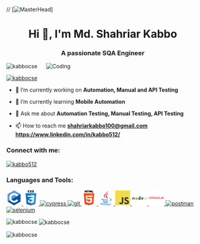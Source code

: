 // [![MasterHead]([https://postimg.cc/rzvb3Md5](https://i.postimg.cc/VL68SNmZ/SQA.png))]
<h1 align="center">Hi 👋, I'm Md. Shahriar Kabbo</h1>
<h3 align="center">A passionate SQA Engineer</h3>
<img align="right" alt="Coding" width="400" src="https://media.tenor.com/YNqsJbmb_yMAAAAd/coding.gif">


<p align="left"> <img src="https://komarev.com/ghpvc/?username=kabbocse&label=Profile%20views&color=0e75b6&style=flat" alt="kabbocse" /> </p>

<p align="left"> <a href="https://github.com/ryo-ma/github-profile-trophy"><img src="https://github-profile-trophy.vercel.app/?username=kabbocse" alt="kabbocse" /></a> </p>

- 🔭 I’m currently working on **Automation, Manual and API Testing**

- 🌱 I’m currently learning **Mobile Automation**

- 💬 Ask me about **Automation Testing, Manual Testing, API Testing**

- 📫 How to reach me **shahriarkabbo100@gmail.com https://www.linkedin.com/in/kabbo512/**

<h3 align="left">Connect with me:</h3>
<p align="left">
<a href="https://linkedin.com/in/kabbo512" target="blank"><img align="center" src="https://raw.githubusercontent.com/rahuldkjain/github-profile-readme-generator/master/src/images/icons/Social/linked-in-alt.svg" alt="kabbo512" height="30" width="40" /></a>
</p>

<h3 align="left">Languages and Tools:</h3>
<p align="left"> <a href="https://www.cprogramming.com/" target="_blank" rel="noreferrer"> <img src="https://raw.githubusercontent.com/devicons/devicon/master/icons/c/c-original.svg" alt="c" width="40" height="40"/> </a> <a href="https://www.w3schools.com/css/" target="_blank" rel="noreferrer"> <img src="https://raw.githubusercontent.com/devicons/devicon/master/icons/css3/css3-original-wordmark.svg" alt="css3" width="40" height="40"/> </a> <a href="https://www.cypress.io" target="_blank" rel="noreferrer"> <img src="https://raw.githubusercontent.com/simple-icons/simple-icons/6e46ec1fc23b60c8fd0d2f2ff46db82e16dbd75f/icons/cypress.svg" alt="cypress" width="40" height="40"/> </a> <a href="https://git-scm.com/" target="_blank" rel="noreferrer"> <img src="https://www.vectorlogo.zone/logos/git-scm/git-scm-icon.svg" alt="git" width="40" height="40"/> </a> <a href="https://www.w3.org/html/" target="_blank" rel="noreferrer"> <img src="https://raw.githubusercontent.com/devicons/devicon/master/icons/html5/html5-original-wordmark.svg" alt="html5" width="40" height="40"/> </a> <a href="https://www.java.com" target="_blank" rel="noreferrer"> <img src="https://raw.githubusercontent.com/devicons/devicon/master/icons/java/java-original.svg" alt="java" width="40" height="40"/> </a> <a href="https://developer.mozilla.org/en-US/docs/Web/JavaScript" target="_blank" rel="noreferrer"> <img src="https://raw.githubusercontent.com/devicons/devicon/master/icons/javascript/javascript-original.svg" alt="javascript" width="40" height="40"/> </a> <a href="https://nodejs.org" target="_blank" rel="noreferrer"> <img src="https://raw.githubusercontent.com/devicons/devicon/master/icons/nodejs/nodejs-original-wordmark.svg" alt="nodejs" width="40" height="40"/> </a> <a href="https://www.oracle.com/" target="_blank" rel="noreferrer"> <img src="https://raw.githubusercontent.com/devicons/devicon/master/icons/oracle/oracle-original.svg" alt="oracle" width="40" height="40"/> </a> <a href="https://postman.com" target="_blank" rel="noreferrer"> <img src="https://www.vectorlogo.zone/logos/getpostman/getpostman-icon.svg" alt="postman" width="40" height="40"/> </a> <a href="https://www.selenium.dev" target="_blank" rel="noreferrer"> <img src="https://raw.githubusercontent.com/detain/svg-logos/780f25886640cef088af994181646db2f6b1a3f8/svg/selenium-logo.svg" alt="selenium" width="40" height="40"/> </a> </p>

<p><img align="left" src="https://github-readme-stats.vercel.app/api/top-langs?username=kabbocse&show_icons=true&locale=en&layout=compact" alt="kabbocse" /></p>

<p>&nbsp;<img align="center" src="https://github-readme-stats.vercel.app/api?username=kabbocse&show_icons=true&locale=en" alt="kabbocse" /></p>

<p><img align="center" src="https://github-readme-streak-stats.herokuapp.com/?user=kabbocse&" alt="kabbocse" /></p>
